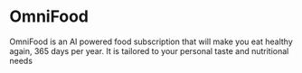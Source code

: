 # OmniFood
OmniFood is an AI powered food subscription that will make you eat healthy again, 365 days per year. It is tailored to your personal taste and nutritional needs
